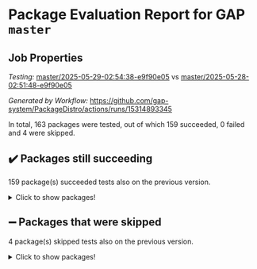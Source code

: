 # Package Evaluation Report for GAP `master`

## Job Properties

*Testing:* [master/2025-05-29-02:54:38-e9f90e05](https://github.com/gap-system/PackageDistro/blob/data/reports/master/2025-05-29-02:54:38-e9f90e05) vs [master/2025-05-28-02:51:48-e9f90e05](https://github.com/gap-system/PackageDistro/blob/data/reports/master/2025-05-28-02:51:48-e9f90e05)

*Generated by Workflow:* https://github.com/gap-system/PackageDistro/actions/runs/15314893345

In total, 163 packages were tested, out of which 159 succeeded, 0 failed and 4 were skipped.

## :heavy_check_mark: Packages still succeeding

159 package(s) succeeded tests also on the previous version.
<details><summary>Click to show packages!</summary>

- 4ti2interface 2024.11-01 [(success)](https://github.com/gap-system/PackageDistro/actions/runs/15314893345/job/43087111494)
- ace 5.7.0 [(success)](https://github.com/gap-system/PackageDistro/actions/runs/15314893345/job/43087111799)
- aclib 1.3.2 [(success)](https://github.com/gap-system/PackageDistro/actions/runs/15314893345/job/43087111919)
- agt 0.3.1 [(success)](https://github.com/gap-system/PackageDistro/actions/runs/15314893345/job/43087112270)
- alco 1.1.1 [(success)](https://github.com/gap-system/PackageDistro/actions/runs/15314893345/job/43087112437)
- alnuth 3.2.1 [(success)](https://github.com/gap-system/PackageDistro/actions/runs/15314893345/job/43087112751)
- anupq 3.3.1 [(success)](https://github.com/gap-system/PackageDistro/actions/runs/15314893345/job/43087112907)
- atlasrep 2.1.9 [(success)](https://github.com/gap-system/PackageDistro/actions/runs/15314893345/job/43087113193)
- autodoc 2025.05.09 [(success)](https://github.com/gap-system/PackageDistro/actions/runs/15314893345/job/43087117305)
- automata 1.16 [(success)](https://github.com/gap-system/PackageDistro/actions/runs/15314893345/job/43087117941)
- automgrp 1.3.3 [(success)](https://github.com/gap-system/PackageDistro/actions/runs/15314893345/job/43087118298)
- autpgrp 1.11.1 [(success)](https://github.com/gap-system/PackageDistro/actions/runs/15314893345/job/43087120300)
- cap 2025.04-04 [(success)](https://github.com/gap-system/PackageDistro/actions/runs/15314893345/job/43087120745)
- caratinterface 2.3.7 [(success)](https://github.com/gap-system/PackageDistro/actions/runs/15314893345/job/43087121920)
- cddinterface 2024.09.02 [(success)](https://github.com/gap-system/PackageDistro/actions/runs/15314893345/job/43087122102)
- circle 1.6.6 [(success)](https://github.com/gap-system/PackageDistro/actions/runs/15314893345/job/43087122350)
- classicpres 1.22 [(success)](https://github.com/gap-system/PackageDistro/actions/runs/15314893345/job/43087122501)
- cohomolo 1.6.11 [(success)](https://github.com/gap-system/PackageDistro/actions/runs/15314893345/job/43087122728)
- congruence 1.2.7 [(success)](https://github.com/gap-system/PackageDistro/actions/runs/15314893345/job/43087122957)
- corefreesub 0.6 [(success)](https://github.com/gap-system/PackageDistro/actions/runs/15314893345/job/43087123288)
- corelg 1.57 [(success)](https://github.com/gap-system/PackageDistro/actions/runs/15314893345/job/43087123579)
- crime 1.6 [(success)](https://github.com/gap-system/PackageDistro/actions/runs/15314893345/job/43087123897)
- crisp 1.4.6 [(success)](https://github.com/gap-system/PackageDistro/actions/runs/15314893345/job/43087124297)
- crypting 0.10.5 [(success)](https://github.com/gap-system/PackageDistro/actions/runs/15314893345/job/43087124641)
- cryst 4.1.27 [(success)](https://github.com/gap-system/PackageDistro/actions/runs/15314893345/job/43087124957)
- crystcat 1.1.10 [(success)](https://github.com/gap-system/PackageDistro/actions/runs/15314893345/job/43087125253)
- ctbllib 1.3.11 [(success)](https://github.com/gap-system/PackageDistro/actions/runs/15314893345/job/43087125539)
- cubefree 1.20 [(success)](https://github.com/gap-system/PackageDistro/actions/runs/15314893345/job/43087125829)
- curlinterface 2.4.0 [(success)](https://github.com/gap-system/PackageDistro/actions/runs/15314893345/job/43087126173)
- cvec 2.8.3 [(success)](https://github.com/gap-system/PackageDistro/actions/runs/15314893345/job/43087126495)
- datastructures 0.3.1 [(success)](https://github.com/gap-system/PackageDistro/actions/runs/15314893345/job/43087126735)
- deepthought 1.0.8 [(success)](https://github.com/gap-system/PackageDistro/actions/runs/15314893345/job/43087127000)
- design 1.8.2 [(success)](https://github.com/gap-system/PackageDistro/actions/runs/15314893345/job/43087127322)
- difsets 2.3.1 [(success)](https://github.com/gap-system/PackageDistro/actions/runs/15314893345/job/43087127570)
- digraphs 1.10.0 [(success)](https://github.com/gap-system/PackageDistro/actions/runs/15314893345/job/43087127792)
- edim 1.3.8 [(success)](https://github.com/gap-system/PackageDistro/actions/runs/15314893345/job/43087128044)
- example 4.4.0 [(success)](https://github.com/gap-system/PackageDistro/actions/runs/15314893345/job/43087128212)
- examplesforhomalg 2023.10-01 [(success)](https://github.com/gap-system/PackageDistro/actions/runs/15314893345/job/43087128393)
- factint 1.6.3 [(success)](https://github.com/gap-system/PackageDistro/actions/runs/15314893345/job/43087128611)
- ferret 1.0.14 [(success)](https://github.com/gap-system/PackageDistro/actions/runs/15314893345/job/43087128857)
- fga 1.5.0 [(success)](https://github.com/gap-system/PackageDistro/actions/runs/15314893345/job/43087129038)
- fining 1.5.6 [(success)](https://github.com/gap-system/PackageDistro/actions/runs/15314893345/job/43087129285)
- float 1.0.7 [(success)](https://github.com/gap-system/PackageDistro/actions/runs/15314893345/job/43087129491)
- format 1.4.4 [(success)](https://github.com/gap-system/PackageDistro/actions/runs/15314893345/job/43087129680)
- forms 1.2.13 [(success)](https://github.com/gap-system/PackageDistro/actions/runs/15314893345/job/43087129888)
- fplsa 1.2.6 [(success)](https://github.com/gap-system/PackageDistro/actions/runs/15314893345/job/43087130085)
- fr 2.4.13 [(success)](https://github.com/gap-system/PackageDistro/actions/runs/15314893345/job/43087130300)
- francy 2.0.3 [(success)](https://github.com/gap-system/PackageDistro/actions/runs/15314893345/job/43087130495)
- fwtree 1.3 [(success)](https://github.com/gap-system/PackageDistro/actions/runs/15314893345/job/43087130691)
- gapdoc 1.6.7 [(success)](https://github.com/gap-system/PackageDistro/actions/runs/15314893345/job/43087130888)
- gauss 2024.11-01 [(success)](https://github.com/gap-system/PackageDistro/actions/runs/15314893345/job/43087131109)
- gaussforhomalg 2024.08-01 [(success)](https://github.com/gap-system/PackageDistro/actions/runs/15314893345/job/43087131415)
- gbnp 1.1.0 [(success)](https://github.com/gap-system/PackageDistro/actions/runs/15314893345/job/43087131607)
- generalizedmorphismsforcap 2025.02-01 [(success)](https://github.com/gap-system/PackageDistro/actions/runs/15314893345/job/43087131831)
- genss 1.6.9 [(success)](https://github.com/gap-system/PackageDistro/actions/runs/15314893345/job/43087132013)
- gradedmodules 2024.12-01 [(success)](https://github.com/gap-system/PackageDistro/actions/runs/15314893345/job/43087132236)
- gradedringforhomalg 2024.07-01 [(success)](https://github.com/gap-system/PackageDistro/actions/runs/15314893345/job/43087132456)
- grape 4.9.2 [(success)](https://github.com/gap-system/PackageDistro/actions/runs/15314893345/job/43087132654)
- groupoids 1.76 [(success)](https://github.com/gap-system/PackageDistro/actions/runs/15314893345/job/43087132903)
- grpconst 2.6.5 [(success)](https://github.com/gap-system/PackageDistro/actions/runs/15314893345/job/43087133136)
- guarana 0.96.3 [(success)](https://github.com/gap-system/PackageDistro/actions/runs/15314893345/job/43087133317)
- guava 3.20 [(success)](https://github.com/gap-system/PackageDistro/actions/runs/15314893345/job/43087133517)
- hap 1.66 [(success)](https://github.com/gap-system/PackageDistro/actions/runs/15314893345/job/43087133806)
- hapcryst 0.1.15 [(success)](https://github.com/gap-system/PackageDistro/actions/runs/15314893345/job/43087134019)
- hecke 1.5.4 [(success)](https://github.com/gap-system/PackageDistro/actions/runs/15314893345/job/43087134247)
- help 4.0 [(success)](https://github.com/gap-system/PackageDistro/actions/runs/15314893345/job/43087134552)
- homalg 2024.01-01 [(success)](https://github.com/gap-system/PackageDistro/actions/runs/15314893345/job/43087134780)
- homalgtocas 2023.11-01 [(success)](https://github.com/gap-system/PackageDistro/actions/runs/15314893345/job/43087135003)
- ibnp 0.15 [(success)](https://github.com/gap-system/PackageDistro/actions/runs/15314893345/job/43087135206)
- idrel 2.48 [(success)](https://github.com/gap-system/PackageDistro/actions/runs/15314893345/job/43087135446)
- images 1.3.3 [(success)](https://github.com/gap-system/PackageDistro/actions/runs/15314893345/job/43087135644)
- intpic 0.4.0 [(success)](https://github.com/gap-system/PackageDistro/actions/runs/15314893345/job/43087135818)
- io 4.9.1 [(success)](https://github.com/gap-system/PackageDistro/actions/runs/15314893345/job/43087136033)
- io_forhomalg 2023.02-04 [(success)](https://github.com/gap-system/PackageDistro/actions/runs/15314893345/job/43087136203)
- irredsol 1.4.4 [(success)](https://github.com/gap-system/PackageDistro/actions/runs/15314893345/job/43087136338)
- json 2.2.2 [(success)](https://github.com/gap-system/PackageDistro/actions/runs/15314893345/job/43087136532)
- jupyterkernel 1.5.1 [(success)](https://github.com/gap-system/PackageDistro/actions/runs/15314893345/job/43087136741)
- jupyterviz 1.5.6 [(success)](https://github.com/gap-system/PackageDistro/actions/runs/15314893345/job/43087136897)
- kan 1.37 [(success)](https://github.com/gap-system/PackageDistro/actions/runs/15314893345/job/43087137041)
- kbmag 1.5.11 [(success)](https://github.com/gap-system/PackageDistro/actions/runs/15314893345/job/43087137238)
- laguna 3.9.7 [(success)](https://github.com/gap-system/PackageDistro/actions/runs/15314893345/job/43087137442)
- liealgdb 2.2.1 [(success)](https://github.com/gap-system/PackageDistro/actions/runs/15314893345/job/43087137641)
- liepring 2.9.1 [(success)](https://github.com/gap-system/PackageDistro/actions/runs/15314893345/job/43087137844)
- liering 2.4.2 [(success)](https://github.com/gap-system/PackageDistro/actions/runs/15314893345/job/43087138026)
- linearalgebraforcap 2025.05-01 [(success)](https://github.com/gap-system/PackageDistro/actions/runs/15314893345/job/43087138205)
- lins 0.9 [(success)](https://github.com/gap-system/PackageDistro/actions/runs/15314893345/job/43087138407)
- localizeringforhomalg 2023.10-01 [(success)](https://github.com/gap-system/PackageDistro/actions/runs/15314893345/job/43087138627)
- loops 3.4.4 [(success)](https://github.com/gap-system/PackageDistro/actions/runs/15314893345/job/43087138897)
- lpres 1.1.1 [(success)](https://github.com/gap-system/PackageDistro/actions/runs/15314893345/job/43087139108)
- majoranaalgebras 1.5.2 [(success)](https://github.com/gap-system/PackageDistro/actions/runs/15314893345/job/43087139328)
- mapclass 1.4.6 [(success)](https://github.com/gap-system/PackageDistro/actions/runs/15314893345/job/43087139516)
- matgrp 0.71 [(success)](https://github.com/gap-system/PackageDistro/actions/runs/15314893345/job/43087139676)
- matricesforhomalg 2024.11-02 [(success)](https://github.com/gap-system/PackageDistro/actions/runs/15314893345/job/43087139901)
- modisom 3.0.0 [(success)](https://github.com/gap-system/PackageDistro/actions/runs/15314893345/job/43087140102)
- modulepresentationsforcap 2024.09-02 [(success)](https://github.com/gap-system/PackageDistro/actions/runs/15314893345/job/43087140291)
- modules 2024.12-01 [(success)](https://github.com/gap-system/PackageDistro/actions/runs/15314893345/job/43087140499)
- monoidalcategories 2025.03-02 [(success)](https://github.com/gap-system/PackageDistro/actions/runs/15314893345/job/43087140732)
- nconvex 2024.12-01 [(success)](https://github.com/gap-system/PackageDistro/actions/runs/15314893345/job/43087141027)
- nilmat 1.4.2 [(success)](https://github.com/gap-system/PackageDistro/actions/runs/15314893345/job/43087141267)
- nock 1.5 [(success)](https://github.com/gap-system/PackageDistro/actions/runs/15314893345/job/43087141628)
- normalizinterface 1.4.0 [(success)](https://github.com/gap-system/PackageDistro/actions/runs/15314893345/job/43087141898)
- nq 2.5.11 [(success)](https://github.com/gap-system/PackageDistro/actions/runs/15314893345/job/43087142164)
- numericalsgps 1.4.0 [(success)](https://github.com/gap-system/PackageDistro/actions/runs/15314893345/job/43087142376)
- openmath 11.5.3 [(success)](https://github.com/gap-system/PackageDistro/actions/runs/15314893345/job/43087142590)
- orb 5.0.0 [(success)](https://github.com/gap-system/PackageDistro/actions/runs/15314893345/job/43087142853)
- packagemanager 1.6.3 [(success)](https://github.com/gap-system/PackageDistro/actions/runs/15314893345/job/43087143123)
- patternclass 2.4.5 [(success)](https://github.com/gap-system/PackageDistro/actions/runs/15314893345/job/43087143379)
- permut 2.0.5 [(success)](https://github.com/gap-system/PackageDistro/actions/runs/15314893345/job/43087143671)
- polenta 1.3.11 [(success)](https://github.com/gap-system/PackageDistro/actions/runs/15314893345/job/43087143913)
- polymaking 0.8.7 [(success)](https://github.com/gap-system/PackageDistro/actions/runs/15314893345/job/43087144237)
- primgrp 3.4.4 [(success)](https://github.com/gap-system/PackageDistro/actions/runs/15314893345/job/43087144609)
- profiling 2.6.0 [(success)](https://github.com/gap-system/PackageDistro/actions/runs/15314893345/job/43087144832)
- qdistrnd 0.9.5 [(success)](https://github.com/gap-system/PackageDistro/actions/runs/15314893345/job/43087145011)
- qpa 1.35 [(success)](https://github.com/gap-system/PackageDistro/actions/runs/15314893345/job/43087145224)
- quagroup 1.8.4 [(success)](https://github.com/gap-system/PackageDistro/actions/runs/15314893345/job/43087145421)
- radiroot 2.9 [(success)](https://github.com/gap-system/PackageDistro/actions/runs/15314893345/job/43087145586)
- rcwa 4.7.1 [(success)](https://github.com/gap-system/PackageDistro/actions/runs/15314893345/job/43087145815)
- rds 1.8 [(success)](https://github.com/gap-system/PackageDistro/actions/runs/15314893345/job/43087146017)
- recog 1.4.4 [(success)](https://github.com/gap-system/PackageDistro/actions/runs/15314893345/job/43087146198)
- repndecomp 1.3.0 [(success)](https://github.com/gap-system/PackageDistro/actions/runs/15314893345/job/43087146389)
- repsn 3.1.2 [(success)](https://github.com/gap-system/PackageDistro/actions/runs/15314893345/job/43087146590)
- resclasses 4.7.3 [(success)](https://github.com/gap-system/PackageDistro/actions/runs/15314893345/job/43087146782)
- ringsforhomalg 2024.11-02 [(success)](https://github.com/gap-system/PackageDistro/actions/runs/15314893345/job/43087146976)
- sco 2023.08-01 [(success)](https://github.com/gap-system/PackageDistro/actions/runs/15314893345/job/43087147229)
- scscp 2.4.3 [(success)](https://github.com/gap-system/PackageDistro/actions/runs/15314893345/job/43087147493)
- semigroups 5.5.0 [(success)](https://github.com/gap-system/PackageDistro/actions/runs/15314893345/job/43087147696)
- sglppow 2.4 [(success)](https://github.com/gap-system/PackageDistro/actions/runs/15314893345/job/43087147870)
- sgpviz 0.999.6 [(success)](https://github.com/gap-system/PackageDistro/actions/runs/15314893345/job/43087148122)
- simpcomp 2.1.14 [(success)](https://github.com/gap-system/PackageDistro/actions/runs/15314893345/job/43087148338)
- singular 2024.06.03 [(success)](https://github.com/gap-system/PackageDistro/actions/runs/15314893345/job/43087148573)
- sl2reps 1.1 [(success)](https://github.com/gap-system/PackageDistro/actions/runs/15314893345/job/43087148827)
- sla 1.6.2 [(success)](https://github.com/gap-system/PackageDistro/actions/runs/15314893345/job/43087149091)
- smallantimagmas 0.4.1 [(success)](https://github.com/gap-system/PackageDistro/actions/runs/15314893345/job/43087149336)
- smallgrp 1.5.4 [(success)](https://github.com/gap-system/PackageDistro/actions/runs/15314893345/job/43087149558)
- smallsemi 0.7.2 [(success)](https://github.com/gap-system/PackageDistro/actions/runs/15314893345/job/43087149799)
- sonata 2.9.6 [(success)](https://github.com/gap-system/PackageDistro/actions/runs/15314893345/job/43087150010)
- sophus 1.27 [(success)](https://github.com/gap-system/PackageDistro/actions/runs/15314893345/job/43087150199)
- sotgrps 1.3 [(success)](https://github.com/gap-system/PackageDistro/actions/runs/15314893345/job/43087150469)
- spinsym 1.5.2 [(success)](https://github.com/gap-system/PackageDistro/actions/runs/15314893345/job/43087151347)
- standardff 1.0 [(success)](https://github.com/gap-system/PackageDistro/actions/runs/15314893345/job/43087151543)
- symbcompcc 1.3.2 [(success)](https://github.com/gap-system/PackageDistro/actions/runs/15314893345/job/43087151821)
- thelma 1.3 [(success)](https://github.com/gap-system/PackageDistro/actions/runs/15314893345/job/43087152150)
- tomlib 1.2.11 [(success)](https://github.com/gap-system/PackageDistro/actions/runs/15314893345/job/43087152415)
- toolsforhomalg 2025.05-01 [(success)](https://github.com/gap-system/PackageDistro/actions/runs/15314893345/job/43087152665)
- toric 1.9.6 [(success)](https://github.com/gap-system/PackageDistro/actions/runs/15314893345/job/43087152857)
- transgrp 3.6.5 [(success)](https://github.com/gap-system/PackageDistro/actions/runs/15314893345/job/43087153144)
- typeset 1.2.2 [(success)](https://github.com/gap-system/PackageDistro/actions/runs/15314893345/job/43087153431)
- ugaly 4.1.3 [(success)](https://github.com/gap-system/PackageDistro/actions/runs/15314893345/job/43087153650)
- unipot 1.6 [(success)](https://github.com/gap-system/PackageDistro/actions/runs/15314893345/job/43087153842)
- unitlib 4.2.0 [(success)](https://github.com/gap-system/PackageDistro/actions/runs/15314893345/job/43087154079)
- utils 0.89 [(success)](https://github.com/gap-system/PackageDistro/actions/runs/15314893345/job/43087154455)
- uuid 0.7 [(success)](https://github.com/gap-system/PackageDistro/actions/runs/15314893345/job/43087154744)
- walrus 0.9991 [(success)](https://github.com/gap-system/PackageDistro/actions/runs/15314893345/job/43087154994)
- wedderga 4.10.5 [(success)](https://github.com/gap-system/PackageDistro/actions/runs/15314893345/job/43087155282)
- wpe 0.8 [(success)](https://github.com/gap-system/PackageDistro/actions/runs/15314893345/job/43087155514)
- xmod 2.93 [(success)](https://github.com/gap-system/PackageDistro/actions/runs/15314893345/job/43087155839)
- xmodalg 1.32 [(success)](https://github.com/gap-system/PackageDistro/actions/runs/15314893345/job/43087156109)
- yangbaxter 0.10.6 [(success)](https://github.com/gap-system/PackageDistro/actions/runs/15314893345/job/43087156424)
- zeromqinterface 0.16 [(success)](https://github.com/gap-system/PackageDistro/actions/runs/15314893345/job/43087156772)
</details>

## :heavy_minus_sign: Packages that were skipped

4 package(s) skipped tests also on the previous version.
<details><summary>Click to show packages!</summary>

- browse 1.8.21 [(skipped)](https://github.com/gap-system/PackageDistro/actions/runs/15314893345/job/43086785174)
- itc 1.5.1 [(skipped)](https://github.com/gap-system/PackageDistro/actions/runs/15314893345/job/43086785174)
- polycyclic 2.16 [(skipped)](https://github.com/gap-system/PackageDistro/actions/runs/15314893345/job/43086785174)
- xgap 4.32 [(skipped)](https://github.com/gap-system/PackageDistro/actions/runs/15314893345/job/43086785174)
</details>

